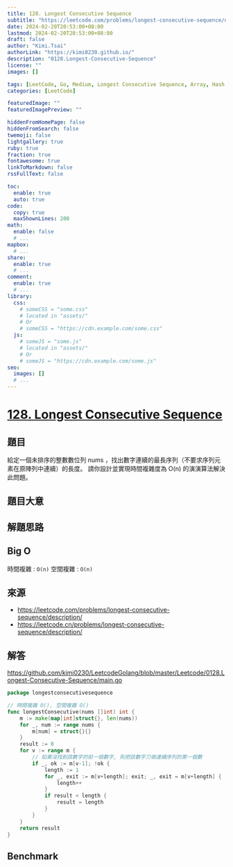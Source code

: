 ```yaml
---
title: 128. Longest Consecutive Sequence
subtitle: "https://leetcode.com/problems/longest-consecutive-sequence/description/"
date: 2024-02-20T20:53:00+08:00
lastmod: 2024-02-20T20:53:00+08:00
draft: false
author: "Kimi.Tsai"
authorLink: "https://kimi0230.github.io/"
description: "0128.Longest-Consecutive-Sequence"
license: ""
images: []

tags: [LeetCode, Go, Medium, Longest Consecutive Sequence, Array, Hash Table, Union Find, Amazon, Microsoft, Google, Adobe, Spotify]
categories: [LeetCode]

featuredImage: ""
featuredImagePreview: ""

hiddenFromHomePage: false
hiddenFromSearch: false
twemoji: false
lightgallery: true
ruby: true
fraction: true
fontawesome: true
linkToMarkdown: false
rssFullText: false

toc:
  enable: true
  auto: true
code:
  copy: true
  maxShownLines: 200
math:
  enable: false
  # ...
mapbox:
  # ...
share:
  enable: true
  # ...
comment:
  enable: true
  # ...
library:
  css:
    # someCSS = "some.css"
    # located in "assets/"
    # Or
    # someCSS = "https://cdn.example.com/some.css"
  js:
    # someJS = "some.js"
    # located in "assets/"
    # Or
    # someJS = "https://cdn.example.com/some.js"
seo:
  images: []
  # ...
---
```

# [128. Longest Consecutive Sequence](https://leetcode.com/problems/longest-consecutive-sequence/description/)

## 題目

給定一個未排序的整數數位列 nums ，找出數字連續的最長序列（不要求序列元素在原陣列中連續）的長度。
請你設計並實現時間複雜度為 O(n) 的演演算法解決此問題。

## 題目大意

## 解題思路

## Big O
時間複雜 : `O(n)`
空間複雜 : `O(n)`

## 來源
* https://leetcode.com/problems/longest-consecutive-sequence/description/
* https://leetcode.cn/problems/longest-consecutive-sequence/description/

## 解答
https://github.com/kimi0230/LeetcodeGolang/blob/master/Leetcode/0128.Longest-Consecutive-Sequence/main.go

```go
package longestconsecutivesequence

// 時間複雜 O(), 空間複雜 O()
func longestConsecutive(nums []int) int {
	m := make(map[int]struct{}, len(nums))
	for _, num := range nums {
		m[num] = struct{}{}
	}
	result := 0
	for v := range m {
		// 如果沒找到該數字的前一個數字, 則把該數字刀做連續序列的第一個數
		if _, ok := m[v-1]; !ok {
			length := 1
			for _, exit := m[v+length]; exit; _, exit = m[v+length] {
				length++
			}
			if result < length {
				result = length
			}
		}
	}
	return result
}

```

##  Benchmark

```sh

```